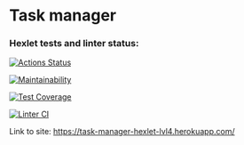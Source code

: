 # Task manager

### Hexlet tests and linter status:
[![Actions Status](https://github.com/kukhmax/python-project-lvl4/workflows/hexlet-check/badge.svg)](https://github.com/kukhmax/python-project-lvl4/actions)

[![Maintainability](https://api.codeclimate.com/v1/badges/75c082b6fa48b0a09ffa/maintainability)](https://codeclimate.com/github/kukhmax/python-project-lvl4/maintainability)

[![Test Coverage](https://api.codeclimate.com/v1/badges/75c082b6fa48b0a09ffa/test_coverage)](https://codeclimate.com/github/kukhmax/python-project-lvl4/test_coverage)

[![Linter CI](https://github.com/kukhmax/python-project-lvl4/actions/workflows/my-lint-check.yml/badge.svg)](https://github.com/kukhmax/python-project-lvl4/actions/workflows/my-lint-check.yml)

Link to site: https://task-manager-hexlet-lvl4.herokuapp.com/
